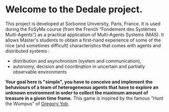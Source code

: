 # Welcome to the Dedale project.

This project is developed at Sorbonne University, Paris, France. It is used during the FoSyMa course (from the French “Fondement des Systèmes Multi-Agents”) as a practical application of Multi-Agents Systems (MAS). 
It allows Master's students to obtain a first-hand experience of some of the nice (and sometimes difficult) characteristics that comes with agents and distributed systems :
 - distribution and asynchronism (system and communication),
 - autonomy, decision and coordination in uncertain and partially observable environments

**Your goal here is "simple", you have to conceive and implement the behaviours of a team of heterogeneous agents that have to explore an unknown environment in order to collect the maximum amount of treasure in a given time frame.** This game is inspired by the famous "Hunt the Wumpus"  of [Gregory Yob](https://en.wikipedia.org/wiki/Gregory_Yob).

